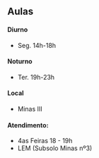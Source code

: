 
## Aulas


#### Diurno
- Seg. 14h-18h

#### Noturno
- Ter. 19h-23h

#### Local
- Minas III

#### Atendimento:
- 4as Feiras 18 - 19h
- LEM (Subsolo Minas nº3)
